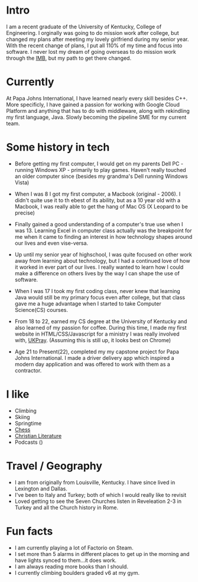 
# Intro

I am a recent graduate of the University of Kentucky, College of Engineering. I orginally was going to do mission work after college, but changed my plans after meeting my lovely girlfriend during my senior year. With the recent change of plans, I put all 110% of my time and focus into software. I never lost my dream of going overseas to do mission work through the [IMB](https://www.imb.org/), but my path to get there changed.

# Currently

At Papa Johns International, I have learned nearly every skill besides C++. More specificly, I have gained a passion for working with Google Cloud Platform and anything that has to do with middleware, along with rekindling my first language, Java. Slowly becoming the pipeline SME for my current team.

# Some history in tech

- Before getting my first computer, I would get on my parents Dell PC - running Windows XP - primarily to play games. Haven't really touched an older computer since (besides my grandma's Dell running Windows Vista)

- When I was 8 I got my first computer, a Macbook (original - 2006). I didn't quite use it to th ebest of its ability, but as a 10 year old with a Macbook, I was really able to get the hang of Mac OS (X Leopard to be precise)

- Finally gained a good understanding of a computer's true use when I was 13. Learning Excel in computer class actually was the breakpoint for me when it came to finding an interest in how technology shapes around our lives and even vise-versa.

- Up until my senior year of highschool, I was quite focused on other work away from learning about technology, but I had a continued love of how it worked in ever part of our lives. I really wanted to learn how I could make a difference on others lives by the way I can shape the use of software.

- When I was 17 I took my first coding class, never knew that learning Java would still be my primary focus even after college, but that class gave me a huge advantage when I started to take Computer Science(CS) courses.

- From 18 to 22, earned my CS degree at the University of Kentucky and also learned of my passion for coffee. During this time, I made my first website in HTML/CSS/Javascript for a ministry I was really involved with, [UKPray](https://www.ukpray.com). (Assuming this is still up, it looks best on Chrome)

- Age 21 to Present(22), completed my my capstone project for Papa Johns International. I made a driver delivery app which inspired a modern day application and was offered to work with them as a contractor.

# I like

- Climbing
- Skiing
- Springtime
- [Chess](https://friend.chess.com/HxjE)
- [Christian Literature](https://www.goodreads.com/trentonrush)
- Podcasts ()

# Travel / Geography

- I am from originally from Louisville, Kentucky. I have since lived in Lexington and Dallas.
- I've been to Italy and Turkey; both of which I would really like to revisit
- Loved getting to see the Seven Churches listen in Reveleation 2-3 in Turkey and all the Church history in Rome.

# Fun facts

- I am currently playing a lot of Factorio on Steam.
- I set more than 5 alarms in different places to get up in the morning and have lights synced to them...it does work.
- I am always reading more books than I should.
- I currently climbing boulders graded v6 at my gym.



